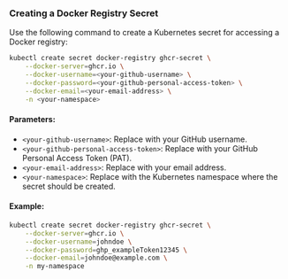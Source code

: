 ### Creating a Docker Registry Secret

Use the following command to create a Kubernetes secret for accessing a Docker registry:

```bash
kubectl create secret docker-registry ghcr-secret \
    --docker-server=ghcr.io \
    --docker-username=<your-github-username> \
    --docker-password=<your-github-personal-access-token> \
    --docker-email=<your-email-address> \
    -n <your-namespace>
```

#### Parameters:
- `<your-github-username>`: Replace with your GitHub username.
- `<your-github-personal-access-token>`: Replace with your GitHub Personal Access Token (PAT).
- `<your-email-address>`: Replace with your email address.
- `<your-namespace>`: Replace with the Kubernetes namespace where the secret should be created.

#### Example:
```bash
kubectl create secret docker-registry ghcr-secret \
    --docker-server=ghcr.io \
    --docker-username=johndoe \
    --docker-password=ghp_exampleToken12345 \
    --docker-email=johndoe@example.com \
    -n my-namespace
```
